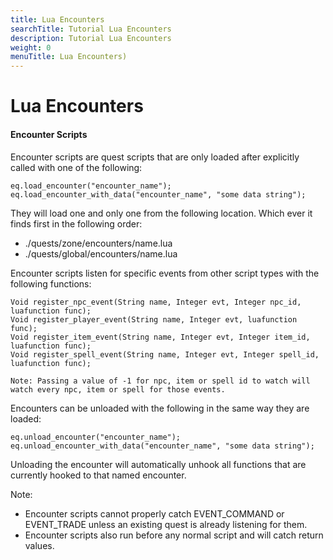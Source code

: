 ```yaml
---
title: Lua Encounters
searchTitle: Tutorial Lua Encounters
description: Tutorial Lua Encounters
weight: 0
menuTitle: Lua Encounters)
---
```


# Lua Encounters

#### Encounter Scripts

Encounter scripts are quest scripts that are only loaded after explicitly called with one of the following:

```text
eq.load_encounter("encounter_name");
eq.load_encounter_with_data("encounter_name", "some data string");
```

They will load one and only one from the following location. Which ever it finds first in the following order:

* ./quests/zone/encounters/name.lua
* ./quests/global/encounters/name.lua

Encounter scripts listen for specific events from other script types with the following functions:

```text
Void register_npc_event(String name, Integer evt, Integer npc_id, luafunction func);
Void register_player_event(String name, Integer evt, luafunction func);
Void register_item_event(String name, Integer evt, Integer item_id, luafunction func);
Void register_spell_event(String name, Integer evt, Integer spell_id, luafunction func);

Note: Passing a value of -1 for npc, item or spell id to watch will watch every npc, item or spell for those events.
```

Encounters can be unloaded with the following in the same way they are loaded:

```text
eq.unload_encounter("encounter_name");
eq.unload_encounter_with_data("encounter_name", "some data string");
```

Unloading the encounter will automatically unhook all functions that are currently hooked to that named encounter.

Note:

* Encounter scripts cannot properly catch EVENT\_COMMAND or EVENT\_TRADE unless an existing quest is already listening for them.
* Encounter scripts also run before any normal script and will catch return values.
